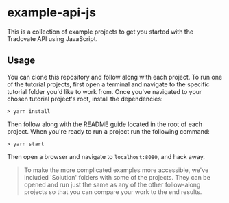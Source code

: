 # example-api-js

This is a collection of example projects to get you started with the Tradovate API using JavaScript.

## Usage

You can clone this repository and follow along with each project. To run one of the tutorial projects,
first open a terminal and navigate to the specific tutorial folder you'd like to work from. Once you've navigated to your chosen tutorial 
project's root, install the dependencies:

```
> yarn install
```

Then follow along with the README guide located in the root of each project. When you're ready to run
a project run the following command:

```
> yarn start
```

Then open a browser and navigate to `localhost:8080`, and hack away.

> To make the more complicated examples more accessible, we've included 'Solution' folders with some of the projects. They can be opened and run just the same as any of the 
> other follow-along projects so that you can compare your work to the end results.
